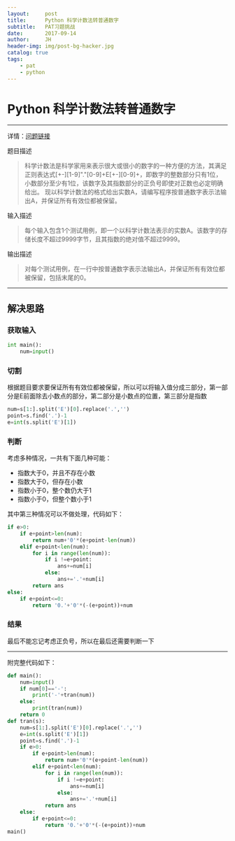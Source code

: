 ```yaml
---
layout:     post
title:      Python 科学计数法转普通数字
subtitle:   PAT习题挑战
date:       2017-09-14
author:     JH
header-img: img/post-bg-hacker.jpg
catalog: true
tags:
    - pat
    - python
---
```

# Python 科学计数法转普通数字 

---
详情：[问题链接](https://www.nowcoder.com/pat/6/problem/4050)

题目描述

> 科学计数法是科学家用来表示很大或很小的数字的一种方便的方法，其满足正则表达式[+-][1-9]"."[0-9]+E[+-][0-9]+，即数字的整数部分只有1位，小数部分至少有1位，该数字及其指数部分的正负号即使对正数也必定明确给出。
> 现以科学计数法的格式给出实数A，请编写程序按普通数字表示法输出A，并保证所有有效位都被保留。

输入描述
>每个输入包含1个测试用例，即一个以科学计数法表示的实数A。该数字的存储长度不超过9999字节，且其指数的绝对值不超过9999。

输出描述
>对每个测试用例，在一行中按普通数字表示法输出A，并保证所有有效位都被保留，包括末尾的0。

---
## 解决思路

### 获取输入

```python
int main():
    num=input()
```

### 切割

根据题目要求要保证所有有效位都被保留，所以可以将输入值分成三部分，第一部分是E前面除去小数点的部分，第二部分是小数点的位置，第三部分是指数

```python
num=s[1:].split('E')[0].replace('.','')
point=s.find('.')-1
e=int(s.split('E')[1])
```

### 判断

考虑多种情况，一共有下面几种可能：
 - 指数大于0，并且不存在小数
 - 指数大于0，但存在小数
 - 指数小于0，整个数仍大于1
 - 指数小于0，但整个数小于1

其中第三种情况可以不做处理，代码如下：
```python
if e>0:
    if e+point>len(num):
        return num+'0'*(e+point-len(num))
    elif e+point<len(num):
        for i in range(len(num)):
            if i !=e+point:
                ans+=num[i]
            else:
                ans+='.'+num[i]
        return ans
else:
    if e+point<=0:
        return '0.'+'0'*(-(e+point))+num
```

### 结果

最后不能忘记考虑正负号，所以在最后还需要判断一下

---
附完整代码如下：
```python
def main():
    num=input()
    if num[0]=='-':
        print('-'+tran(num))
    else:
        print(tran(num))
    return 0
def tran(s):
    num=s[1:].split('E')[0].replace('.','')
    e=int(s.split('E')[1])
    point=s.find('.')-1
    if e>0:
        if e+point>len(num):
            return num+'0'*(e+point-len(num))
        elif e+point<len(num):
            for i in range(len(num)):
                if i !=e+point:
                    ans+=num[i]
                else:
                    ans+='.'+num[i]
            return ans
    else:
        if e+point<=0:
            return '0.'+'0'*(-(e+point))+num
main()
```
